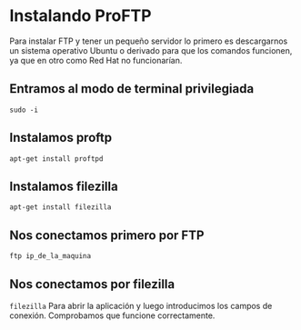 # Instalando ProFTP

Para instalar FTP y tener un pequeño servidor lo primero es descargarnos un sistema operativo Ubuntu o derivado para que los comandos funcionen, ya que en otro como Red Hat no funcionarían.

## Entramos al modo de terminal privilegiada
`sudo -i`

## Instalamos proftp
`apt-get install proftpd`

## Instalamos filezilla
`apt-get install filezilla`

## Nos conectamos primero por FTP
`ftp ip_de_la_maquina`

## Nos conectamos por filezilla
`filezilla` Para abrir la aplicación y luego introducimos los campos de conexión. Comprobamos que funcione correctamente.